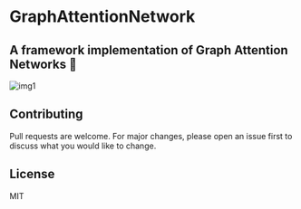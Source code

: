# GraphAttentionNetwork


## A framework implementation of Graph Attention Networks :robot:

![img1](Previews/Graph_preview.PNG)



## Contributing

Pull requests are welcome. For major changes, please open an issue first to discuss what you would like to change.

## License

MIT
